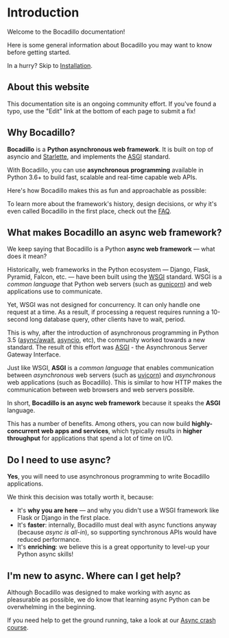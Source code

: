 # Introduction

Welcome to the Bocadillo documentation!

Here is some general information about Bocadillo you may want to know before getting started.

In a hurry? Skip to [Installation](/guide/installation.md).

## About this website

This documentation site is an ongoing community effort. If you've found a typo, use the "Edit" link at the bottom of each page to submit a fix!

## Why Bocadillo?

**Bocadillo** is a **Python asynchronous web framework**. It is built on top of asyncio and [Starlette], and implements the [ASGI] standard.

With Bocadillo, you can use **asynchronous programming** available in Python 3.6+ to build fast, scalable and real-time capable web APIs.

Here's how Bocadillo makes this as fun and approachable as possible:

<b-features/>

To learn more about the framework's history, design decisions, or why it's even called Bocadillo in the first place, check out the [FAQ](/faq.md).

[websocket]: /guide/websockets.md
[sse]: /guide/sse.md
[providers]: /guide/providers.md
[starlette]: https://www.starlette.io
[asgi]: https://asgi.readthedocs.io
[testing]: /guide/testing.md

## What makes Bocadillo an async web framework?

We keep saying that Bocadillo is a Python **async web framework** — what does it mean?

Historically, web frameworks in the Python ecosystem — Django, Flask, Pyramid, Falcon, etc. — have been built using the [WSGI] standard. WSGI is a _common language_ that Python web servers (such as [gunicorn]) and web applications use to communicate.

[wsgi]: https://www.python.org/dev/peps/pep-3333/
[gunicorn]: https://gunicorn.org

Yet, WSGI was not designed for concurrency. It can only handle one request at a time. As a result, if processing a request requires running a 10-second long database query, other clients have to wait, period.

This is why, after the introduction of asynchronous programming in Python 3.5 ([async/await], [asyncio], etc), the community worked towards a new standard. The result of this effort was [ASGI] - the Asynchronous Server Gateway Interface.

[async/await]: https://www.python.org/dev/peps/pep-0492/
[asyncio]: https://docs.python.org/3/library/asyncio.html
[asgi]: https://asgi.readthedocs.io

Just like WSGI, **ASGI** is a _common language_ that enables communication between _asynchronous_ web servers (such as [uvicorn]) and _asynchronous_ web applications (such as Bocadillo). This is similar to how HTTP makes the communication between web browsers and web servers possible.

[uvicorn]: https://www.uvicorn.org

<b-figure src="/asgi.png" caption="The flow of requests from a web browser to a Bocadillo application."/>

In short, **Bocadillo is an async web framework** because it speaks the **ASGI** language.

This has a number of benefits. Among others, you can now build **highly-concurrent web apps and services**, which typically results in **higher throughput** for applications that spend a lot of time on I/O.

## Do I need to use async?

**Yes**, you will need to use asynchronous programming to write Bocadillo applications.

We think this decision was totally worth it, because:

- It's **why you are here** — and why you didn't use a WSGI framework like Flask or Django in the first place.
- It's **faster**: internally, Bocadillo must deal with async functions anyway (because _async is all-in_), so supporting synchronous APIs would have reduced performance.
- It's **enriching**: we believe this is a great opportunity to level-up your Python async skills!

## I'm new to async. Where can I get help?

Although Bocadillo was designed to make working with async as pleasurable as possible, we do know that learning async Python can be overwhelming in the beginning.

If you need help to get the ground running, take a look at our [Async crash course](/guide/async.md).
